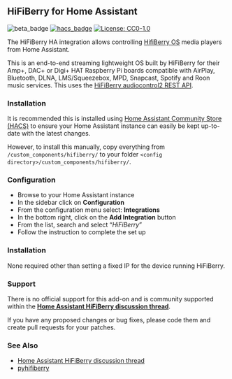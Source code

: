 ## HiFiBerry for Home Assistant

![beta_badge](https://img.shields.io/badge/maturity-Beta-yellow.png)
[![hacs_badge](https://img.shields.io/badge/HACS-Default-orange.svg)](https://github.com/custom-components/hacs)
[![License: CC0-1.0](https://img.shields.io/badge/License-CC0%201.0-lightgrey.svg)](http://creativecommons.org/publicdomain/zero/1.0/)

The HiFiBerry HA integration allows controlling [HifiBerry OS](https://www.hifiberry.com/hifiberryos/) media players from Home Assistant.

This is an end-to-end streaming lightweight OS built by HiFiBerry for their Amp+, DAC+ or Digi+ HAT Raspberry Pi boards compatible with AirPlay, Bluetooth, DLNA, LMS/Squeezebox, MPD, Snapcast, Spotify and Roon music services. This uses the [HiFiBerry audiocontrol2 REST API](https://github.com/hifiberry/audiocontrol2/blob/master/doc/api.md).

### Installation

It is recommended this is installed using [Home Assistant Community Store (HACS)](https://hacs.xyz/) to ensure your Home Assistant instance can easily be kept up-to-date with the latest changes.

However, to install this manually, copy everything from `/custom_components/hifiberry/` to your folder `<config directory>/custom_components/hifiberry/`.

### Configuration

- Browse to your Home Assistant instance
- In the sidebar click on  **Configuration**
- From the configuration menu select: **Integrations**
- In the bottom right, click on the **Add Integration** button
- From the list, search and select “_HiFiBerry_”
- Follow the instruction to complete the set up

### Installation

None required other than setting a fixed IP for the device running HiFiBerry.

### Support

There is no official support for this add-on and is community supported within the **[Home Assistant HiFiBerry discussion thread](https://community.home-assistant.io/t/hifiberry-os-media-player-integration/163567)**.

If you have any proposed changes or bug fixes, please code them and create pull requests for your patches.

### See Also

* [Home Assistant HiFiBerry discussion thread](https://community.home-assistant.io/t/hifiberry-os-media-player-integration/163567)
* [pyhifiberry](https://github.com/dgomes/pyhifiberry)
